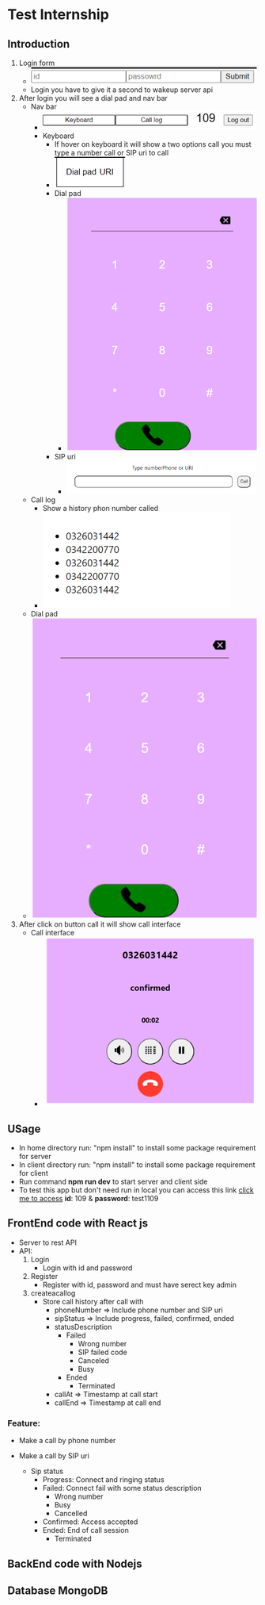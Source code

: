 # Test Internship

## Introduction

1. Login form
   - ![Login-form](./assets/login_form.png)
   - Login you have to give it a second to wakeup server api
2. After login you will see a dial pad and nav bar
   - Nav bar
     - ![nav-bar](./assets/nav-bar.png)
     - Keyboard
       - If hover on keyboard it will show a two options call you must type a number call or SIP uri to call
       - ![sip-uri-&-dial-pad](./assets/sd.png)
       - Dial pad
         - ![dial-pad](./assets/dial-pad.png)
       - SIP uri
         - ![sip-uri](./assets/sip-uri.png)
   - Call log
     - Show a history phon number called
     - ![callog-interface](./assets/callog-interface.png)
   - Dial pad
   - ![dial-pad](./assets/dial-pad.png)
3. After click on button call it will show call interface
   - Call interface
     - ![call-interface](./assets/call-interface.png)

## USage

- In home directory run: "npm install" to install some package requirement for server
- In client directory run: "npm install" to install some package requirement for client
- Run command **npm run dev** to start server and client side
- To test this app but don't need run in local you can access this link [click me to access](https://keen-jennings-4487b7.netlify.app/) **id**: 109 & **password**: test1109

## FrontEnd code with React js

- Server to rest API
- API:
  1. Login
     - Login with id and password
  2. Register
     - Register with id, password and must have serect key admin
  3. createacallog
     - Store call history after call with
       - phoneNumber => Include phone number and SIP uri
       - sipStatus => Include progress, failed, confirmed, ended
       - statusDescription
         - Failed
           - Wrong number
           - SIP failed code
           - Canceled
           - Busy
         - Ended
           - Terminated
       - callAt => Timestamp at call start
       - callEnd => Timestamp at call end

### Feature:

- Make a call by phone number
- Make a call by SIP uri

  - Sip status
    - Progress: Connect and ringing status
    - Failed: Connect fail with some status description
      - Wrong number
      - Busy
      - Cancelled
    - Confirmed: Access accepted
    - Ended: End of call session
      - Terminated

## BackEnd code with Nodejs

## Database MongoDB
